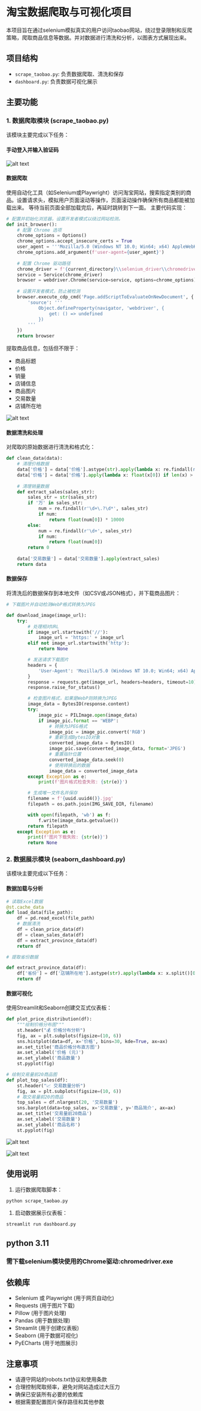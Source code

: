 # 淘宝数据爬取与可视化项目

本项目旨在通过selenium模拟真实的用户访问taobao网站，绕过登录限制和反爬策略，爬取商品信息等数据。并对数据进行清洗和分析，以图表方式展现出来。

## 项目结构

- `scrape_taobao.py`: 负责数据爬取、清洗和保存
- `dashboard.py`: 负责数据可视化展示

## 主要功能

### 1. 数据爬取模块 (scrape_taobao.py)

该模块主要完成以下任务：

#### 手动登入并输入验证码

![alt text](images/image-2.png)

#### 数据爬取

使用自动化工具（如Selenium或Playwright）访问淘宝网站，搜索指定类别的商品。设置请求头，模拟用户页面滚动等操作，页面滚动操作确保所有商品都能被加载出来。
等待当前页面全部加载完后，再延时跳转到下一面。
主要代码实现：

```python
# 配置并初始化浏览器，设置开发者模式以绕过网站检测。
def init_browser():
    # 配置 Chrome 选项
    chrome_options = Options()
    chrome_options.accept_insecure_certs = True
    user_agent = '''Mozilla/5.0 (Windows NT 10.0; Win64; x64) AppleWebKit/537.36 (KHTML, like Gecko) Chrome/91.0.4472.124 Safari/537.36'''
    chrome_options.add_argument(f'user-agent={user_agent}')
    
    # 配置 Chrome 驱动路径
    chrome_driver = f'{current_directory}\\selenium_driver\\chromedriver.exe'
    service = Service(chrome_driver)
    browser = webdriver.Chrome(service=service, options=chrome_options)
    
    # 设置开发者模式，防止被检测
    browser.execute_cdp_cmd('Page.addScriptToEvaluateOnNewDocument', {
        'source': '''
            Object.defineProperty(navigator, 'webdriver', {
                get: () => undefined
            })
        '''
    })
    return browser
```

提取商品信息，包括但不限于：
- 商品标题
- 价格
- 销量
- 店铺信息
- 商品图片
- 交易数量
- 店铺所在地

![alt text](images/image-1.png)

#### 数据清洗和处理

对爬取的原始数据进行清洗和格式化：

```python
def clean_data(data):
    # 清理价格数据
    data['价格'] = data['价格'].astype(str).apply(lambda x: re.findall(r'\d+\.?\d*', x))
    data['价格'] = data['价格'].apply(lambda x: float(x[0]) if len(x) > 0 else 0)
    
    # 清理销量数据
    def extract_sales(sales_str):
        sales_str = str(sales_str)
        if '万' in sales_str:
            num = re.findall(r'\d+\.?\d*', sales_str)
            if num:
                return float(num[0]) * 10000
        else:
            num = re.findall(r'\d+', sales_str)
            if num:
                return float(num[0])
        return 0
    
    data['交易数量'] = data['交易数量'].apply(extract_sales)
    return data
```

#### 数据保存

将清洗后的数据保存到本地文件（如CSV或JSON格式），并下载商品图片：

```python
# 下载图片并自动检测WebP格式转换为JPEG

def download_image(image_url):
    try:
        # 处理相对URL
        if image_url.startswith('//'):
            image_url = 'https:' + image_url
        elif not image_url.startswith('http'):
            return None

        # 发送请求下载图片
        headers = {
            'User-Agent': 'Mozilla/5.0 (Windows NT 10.0; Win64; x64) AppleWebKit/537.36 (KHTML, like Gecko) Chrome/91.0.4472.124 Safari/537.36'
        }
        response = requests.get(image_url, headers=headers, timeout=10)
        response.raise_for_status()

        # 检查图片格式，如果是WebP则转换为JPEG
        image_data = BytesIO(response.content)
        try:
            image_pic = PILImage.open(image_data)
            if image_pic.format == 'WEBP':
                # 转换为JPEG格式
                image_pic = image_pic.convert('RGB')
                # 重新生成BytesIO对象
                converted_image_data = BytesIO()
                image_pic.save(converted_image_data, format='JPEG')
                # 重置指针位置
                converted_image_data.seek(0)
                # 使用转换后的数据
                image_data = converted_image_data
        except Exception as e:
            print(f'图片格式检查失败: {str(e)}')

        # 生成唯一文件名并保存
        filename = f'{uuid.uuid4()}.jpg'
        filepath = os.path.join(IMG_SAVE_DIR, filename)

        with open(filepath, 'wb') as f:
            f.write(image_data.getvalue())
        return filepath
    except Exception as e:
        print(f'图片下载失败: {str(e)}')
        return None
```

### 2. 数据展示模块 (seaborn_dashboard.py)

该模块主要完成以下任务：

#### 数据加载与分析

```python
# 读取Excel数据
@st.cache_data
def load_data(file_path):
    df = pd.read_excel(file_path)
    # 数据清洗
    df = clean_price_data(df)
    df = clean_sales_data(df)
    df = extract_province_data(df)
    return df

# 提取省份数据

def extract_province_data(df):
    df['省份'] = df['店铺所在地'].astype(str).apply(lambda x: x.split()[0] if x else "未知")
    return df
```

#### 数据可视化

使用Streamlit和Seaborn创建交互式仪表板：

```python
def plot_price_distribution(df):
    """绘制价格分布图"""
    st.header("💰 价格分布分析")
    fig, ax = plt.subplots(figsize=(10, 6))
    sns.histplot(data=df, x='价格', bins=30, kde=True, ax=ax)
    ax.set_title('商品价格分布直方图')
    ax.set_xlabel('价格 (元)')
    ax.set_ylabel('商品数量')
    st.pyplot(fig)

# 绘制交易量前20商品图
def plot_top_sales(df):
    st.header("📈 交易数量分析")
    fig, ax = plt.subplots(figsize=(10, 6))
    # 取交易量前20的商品
    top_sales = df.nlargest(20, '交易数量')
    sns.barplot(data=top_sales, x='交易数量', y='商品简介', ax=ax)
    ax.set_title('交易量前20商品')
    ax.set_xlabel('交易数量')
    ax.set_ylabel('商品名称')
    st.pyplot(fig)
```
![alt text](images/image-4.png)

![alt text](images/image-3.png)
## 使用说明

1. 运行数据爬取脚本：

```bash
python scrape_taobao.py
```

1. 启动数据展示仪表板：

```bash
streamlit run dashboard.py
```
## python 3.11
### 需下载selenium模块使用的Chrome驱动:chromedriver.exe

## 依赖库

- Selenium 或 Playwright (用于网页自动化)
- Requests (用于图片下载)
- Pillow (用于图片处理)
- Pandas (用于数据处理)
- Streamlit (用于创建仪表板)
- Seaborn (用于数据可视化)
- PyECharts (用于地图展示)

## 注意事项

- 请遵守网站的robots.txt协议和使用条款
- 合理控制爬取频率，避免对网站造成过大压力
- 确保已安装所有必要的依赖库
- 根据需要配置图片保存路径和其他参数